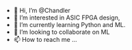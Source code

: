 - 👋 Hi, I’m @Chandler
- 👀 I’m interested in ASIC FPGA design,
- 🌱 I’m currently learning Python and ML.
- 💞️ I’m looking to collaborate on ML
- 📫 How to reach me ...

<!---
Chandlerxlnx/Chandlerxlnx is a ✨ special ✨ repository because its `README.md` (this file) appears on your GitHub profile.
You can click the Preview link to take a look at your changes.
--->
